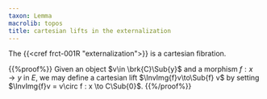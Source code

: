 ```yaml
---
taxon: Lemma
macrolib: topos
title: cartesian lifts in the externalization
---
```


The {{<cref frct-001R "externalization">}} is a cartesian fibration.

{{%proof%}}
Given an object $v\in \brk{C}\Sub{y}$ and a
morphism $f:x\to y$ in $E$, we may define a cartesian lift
$\InvImg{f}v\to\Sub{f} v$ by setting $\InvImg{f}v = v\circ f : x \to C\Sub{0}$.
{{%/proof%}}

